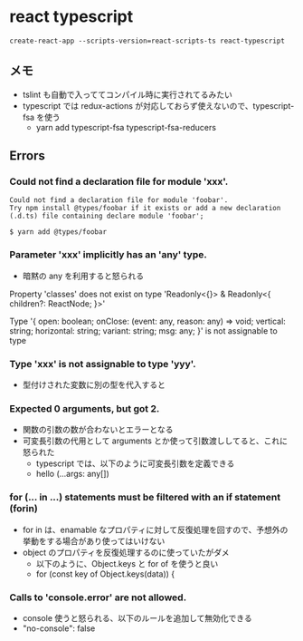 # react typescript

```
create-react-app --scripts-version=react-scripts-ts react-typescript
```

## メモ

- tslint も自動で入っててコンパイル時に実行されてるみたい
- typescript では redux-actions が対応しておらず使えないので、typescript-fsa を使う
  - yarn add typescript-fsa typescript-fsa-reducers

## Errors

### Could not find a declaration file for module 'xxx'.

```
Could not find a declaration file for module 'foobar'.
Try npm install @types/foobar if it exists or add a new declaration (.d.ts) file containing declare module 'foobar';
```

```
$ yarn add @types/foobar
```

### Parameter 'xxx' implicitly has an 'any' type.

- 暗黙の any を利用すると怒られる

Property 'classes' does not exist on type 'Readonly<{}> & Readonly<{ children?: ReactNode; }>'

Type '{ open: boolean; onClose: (event: any, reason: any) => void; vertical: string; horizontal: string; variant: string; msg: any; }' is not assignable to type

### Type 'xxx' is not assignable to type 'yyy'.

- 型付けされた変数に別の型を代入すると

### Expected 0 arguments, but got 2.

- 関数の引数の数が合わないとエラーとなる
- 可変長引数の代用として arguments とか使って引数渡ししてると、これに怒られた
  - typescript では、以下のように可変長引数を定義できる
  - hello (...args: any[])

### for (... in ...) statements must be filtered with an if statement (forin)

- for in は、enamable なプロパティに対して反復処理を回すので、予想外の挙動をする場合があり使ってはいけない
- object のプロパティを反復処理するのに使っていたがダメ
  - 以下のように、Object.keys と for of を使うと良い
  - for (const key of Object.keys(data)) {

### Calls to 'console.error' are not allowed.

- console 使うと怒られる、以下のルールを追加して無効化できる
- "no-console": false
